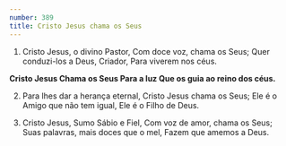 ```yaml
---
number: 389
title: Cristo Jesus chama os Seus
---
```


1. Cristo Jesus, o divino Pastor,
  Com doce voz, chama os Seus;
  Quer conduzi-los a Deus, Criador,
  Para viverem nos céus.

  __Cristo Jesus
  Chama os Seus
  Para a luz
  Que os guia ao reino dos céus.__

2. Para lhes dar a herança eternal,
  Cristo Jesus chama os Seus;
  Ele é o Amigo que não tem igual,
  Ele é o Filho de Deus.

3. Cristo Jesus, Sumo Sábio e Fiel,
  Com voz de amor, chama os Seus;
  Suas palavras, mais doces que o mel,
  Fazem que amemos a Deus.
